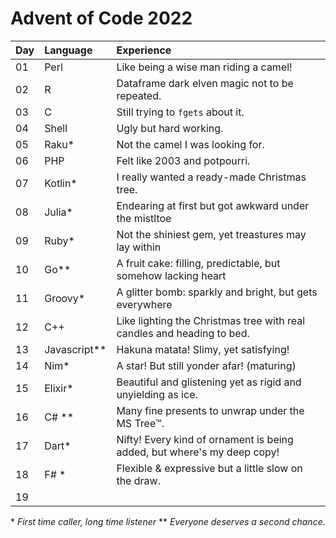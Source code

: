# Advent of Code 2022

| Day  | Language     | Experience                                                              |
| :--- | :----------- | :---------------------------------------------------------------------- |
| 01   | Perl         | Like being a wise man riding a camel!                                   |
| 02   | R            | Dataframe dark elven magic not to be repeated.                          |
| 03   | C            | Still trying to `fgets` about it.                                       |
| 04   | Shell        | Ugly but hard working.                                                  |
| 05   | Raku*        | Not the camel I was looking for.                                        |
| 06   | PHP          | Felt like 2003 and potpourri.                                           |
| 07   | Kotlin*      | I really wanted a ready-made Christmas tree.                            |
| 08   | Julia*       | Endearing at first but got awkward under the mistltoe                   |
| 09   | Ruby*        | Not the shiniest gem, yet treastures may lay within                     |
| 10   | Go**         | A fruit cake: filling, predictable, but somehow lacking heart           |
| 11   | Groovy*      | A glitter bomb: sparkly and bright, but gets everywhere                 |
| 12   | C++          | Like lighting the Christmas tree with real candles and heading to bed.  |
| 13   | Javascript** | Hakuna matata! Slimy, yet satisfying!                                   |
| 14   | Nim*         | A star! But still yonder afar! (maturing)                               |
| 15   | Elixir*      | Beautiful and glistening yet as rigid and unyielding as ice.            |
| 16   | C# **        | Many fine presents to unwrap under the MS Tree™.                        |
| 17   | Dart*        | Nifty! Every kind of ornament is being added, but where's my deep copy! |
| 18   | F# *         | Flexible & expressive but a little slow on the draw.                    |
| 19   |              |                                                                         |


\* *First time caller, long time listener*
\*\* *Everyone deserves a second chance.*